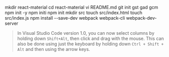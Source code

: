 
mkdir react-material
cd react-material
vi README.md
git init
gst
gad
gcm
npm init -y
npm initi
npm init
mkdir src
touch src/index.html
touch src/index.js
npm install --save-dev webpack webpack-cli webpack-dev-server

>In Visual Studio Code version 1.0, you can now select columns by holding down `Shift+Alt`, then click and drag with the mouse. This can also be done using just the keyboard by holding down `Ctrl + Shift + Alt` and then using the arrow keys.



